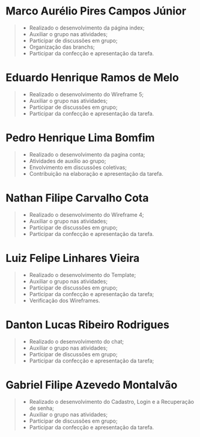 # Marco Aurélio Pires Campos Júnior
> - Realizado o desenvolvimento da página index;
> - Auxiliar o grupo nas atividades; 
> - Participar de discussões em grupo;
> - Organização das branchs;
> - Participar da confecção e apresentação da tarefa.

# Eduardo Henrique Ramos de Melo
> - Realizado o desenvolvimento do Wireframe 5;
> - Auxiliar o grupo nas atividades; 
> - Participar de discussões em grupo;
> - Participar da confecção e apresentação da tarefa.

# Pedro Henrique Lima Bomfim
> - Realizado o desenvolvimento da pagina conta;
> - Atividades de auxílio ao grupo;
> - Envolvimento em discussões coletivas;
> - Contribuição na elaboração e apresentação da tarefa.
# Nathan Filipe Carvalho Cota
> - Realizado o desenvolvimento do Wireframe 4;
> - Auxiliar o grupo nas atividades; 
> - Participar de discussões em grupo;
> - Participar da confecção e apresentação da tarefa.

# Luiz Felipe Linhares Vieira
> - Realizado o desenvolvimento do Template;
> - Auxiliar o grupo nas atividades; 
> - Participar de discussões em grupo;
> - Participar da confecção e apresentação da tarefa;
> - Verificação dos Wireframes.

# Danton Lucas Ribeiro Rodrigues
> - Realizado o desenvolvimento do chat;
> - Auxiliar o grupo nas atividades; 
> - Participar de discussões em grupo;
> - Participar da confecção e apresentação da tarefa;

# Gabriel Filipe Azevedo Montalvão
> - Realizado o desenvolvimento do Cadastro, Login e a Recuperação de senha;
> - Auxiliar o grupo nas atividades; 
> - Participar de discussões em grupo;
> - Participar da confecção e apresentação da tarefa.

